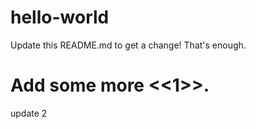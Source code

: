 # hello-world
Update this README.md to get a change!
That's enough.

Add some more <<1>>.
=======


update 2

